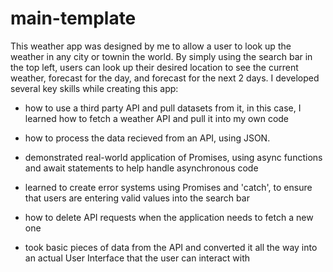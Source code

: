 # main-template

This weather app was designed by me to allow a user to look up the weather in any city or townin the world. By simply using the search bar in the top left, users can look up their desired location to see the current weather, forecast for the day, and forecast for the next 2 days. I developed several key skills while creating this app:

 - how to use a third party API and pull datasets from it, in this case, I learned how to fetch a weather API and pull it into my own code

 - how to process the data recieved from an API, using JSON.

 - demonstrated real-world application of Promises, using async functions and await statements to help handle asynchronous code

 - learned to create error systems using Promises and 'catch', to ensure that users are entering valid values into the search bar

 - how to delete API requests when the application needs to fetch a new one

 - took basic pieces of data from the API and converted it all the way into an actual User Interface that the user can interact with
